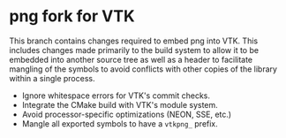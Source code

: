 # png fork for VTK

This branch contains changes required to embed png into VTK. This
includes changes made primarily to the build system to allow it to be embedded
into another source tree as well as a header to facilitate mangling of the
symbols to avoid conflicts with other copies of the library within a single
process.

  * Ignore whitespace errors for VTK's commit checks.
  * Integrate the CMake build with VTK's module system.
  * Avoid processor-specific optimizations (NEON, SSE, etc.)
  * Mangle all exported symbols to have a `vtkpng_` prefix.
